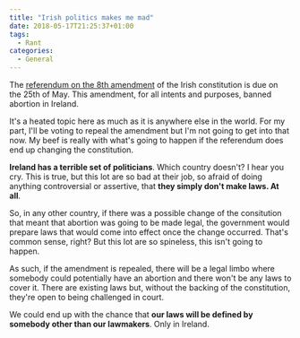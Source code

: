 ```yaml
---
title: "Irish politics makes me mad"
date: 2018-05-17T21:25:37+01:00
tags:
  - Rant
categories:
  - General
---
```


The [referendum on the 8th amendment](https://refcom2018.refcom.ie) of the Irish constitution is due on the 25th of May. This amendment, for all intents and purposes, banned abortion in Ireland.

It's a heated topic here as much as it is anywhere else in the world. For my part, I'll be voting to repeal the amendment but I'm not going to get into that now. My beef is really with what's going to happen if the referendum does end up changing the constitution.

**Ireland has a terrible set of politicians**. Which country doesn't? I hear you cry. This is true, but this lot are so bad at their job, so afraid of doing anything controversial or assertive, that **they simply don't make laws. At all**.

So, in any other country, if there was a possible change of the consitution that meant that abortion was going to be made legal, the government would prepare laws that would come into effect once the change occurred. That's common sense, right? But this lot are so spineless, this isn't going to happen. 

As such, if the amendment is repealed, there will be a legal limbo where somebody could potentially have an abortion and there won't be any laws to cover it. There are existing laws but, without the backing of the constitution, they're open to being challenged in court.

We could end up with the chance that **our laws will be defined by somebody other than our lawmakers**. Only in Ireland.